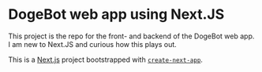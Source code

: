 # DogeBot web app using Next.JS

This project is the repo for the front- and backend of the DogeBot web app. 
I am new to Next.JS and curious how this plays out. 


This is a [Next.js](https://nextjs.org/) project bootstrapped with [`create-next-app`](https://github.com/vercel/next.js/tree/canary/packages/create-next-app).


